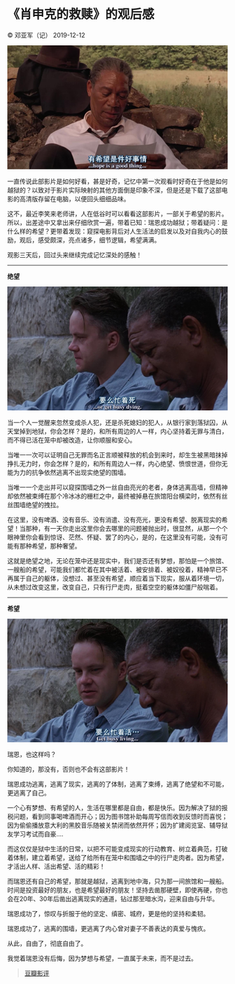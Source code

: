 # 《肖申克的救赎》的观后感

&copy; 邓亚军（记） 2019-12-12

![](pic/4-3hope.jpg)

一直传说此部影片是如何好看，甚是好奇，记忆中第一次观看时好奇在于他是如何越狱的？以致对于影片实际映射的其他方面倒是印象不深，但是还是下载了这部电影的高清版存留在电脑，以便回头细细品味。

这不，最近李笑来老师讲，人在低谷时可以看看这部影片，一部关于希望的影片。所以，出差途中又拿出来仔细欣赏一遍，带着已知：瑞恩成功越狱；带着疑问：是什么样的希望？更带着发现：窥探电影背后对人生活法的启发以及对自我内心的鼓励，观后，感受颇深，亮点诸多，细节逻辑，希望满满。

观影三天后，回过头来继续完成记忆深处的感触！

------

**绝望**

![](pic/4-2dead.jpg)

当一个人一觉醒来忽然变成杀人犯，还是杀死媳妇的犯人，从银行家到落狱囚，从天堂掉到地狱，你会怎样？是的，和所有周边的人一样，内心坚持着无罪与清白，而不得已活在笼中却被改造，让你顺服和安心。

当唯一一次可以证明自己无罪而名正言顺被释放的机会到来时，却生生被黑暗抹掉挣扎无力时，你会怎样？是的，和所有周边人一样，内心绝望、愤恨世道，但你无能为力的抗争依然逃离不出现实绝望的围墙。

当唯一一个走出并可以窥探围墙之外一丝自由亮光的老者，身体逃离高墙，但精神却依然被束缚在那个冷冰冰的栅栏之中，最终被掉悬在旅馆阳台横梁时，依然有丝丝围墙绝望的拽拉。

在这里，没有啤酒、没有音乐、没有消遣、没有亮光，更没有希望、脱离现实的希望！当那种，有一天你走出这里你会去哪里的问题被抛出时，很显然，从那一个个眼神里你会看到惊讶、茫然、怀疑、罢了的内心，是的，在这里没有可能，没有可能有那种希望，那种奢望。

这就是绝望之地，无论在笼中还是现实中，我们是否还有梦想，那怕是一个旅馆、一艘船的希望，可能我们都忙着在其中被活着、被安排着、被奴役着，精神早已不再属于自己的躯体，没想过、甚至没有希望，顺应着当下现实，服从着环境一切，从未想过改变这里，改变自己，只有行尸走肉，挺着空空的躯体如僵尸般喘着。

------

**希望**

![](pic/4-1live.jpg)

瑞恩，也这样吗？

你知道的，那没有，否则也不会有这部影片！

瑞恩成功逃离，逃离了现实，逃离的了体制，逃离了束缚，逃离了绝望和不可能，更逃离了自己。

一个心有梦想、有希望的人，生活在哪里都是自由，都是快乐。因为解决了狱的报税问题，看到同事喝啤酒而开心；因为图书馆补助每周写信而收到反馈时而喜悦；因为偷偷播放意大利的黑胶音乐随被关禁闭而依然开怀；因为扩建阅览室、辅导狱友学习考试而自豪....

而这仅仅是狱中生活的日常，以把不可能变成现实的行动教育、树立着典范，打破着体制，建立着希望，送给了给所有在笼中和围墙之中的行尸走肉者。因为希望，才活出人样、活出希望、活的精彩！

而瑞恩还有自己的希望，那就是越狱，逃离到地中海，只为那一间旅馆和一艘船。时间是投资最好的朋友，也是希望最好的朋友！坚持去凿那硬壁，即使再硬，你也会在20年、30年后凿出逃离现实的通道，钻过那至暗水沟，迎来自由与升华。

瑞恩成功了，惊叹与折服于他的坚定、缜密、城府，更是他的坚持和柔韧。

瑞恩成功了，逃离的围墙，更逃离了内心曾对妻子不善表达的真爱与愧疚。

从此，自由了，彻底自由了。

我觉着瑞恩没有后悔，因为梦想与希望，一直属于未来，而不是过去。



> [豆瓣影评](https://movie.douban.com/subject/1292052/)



